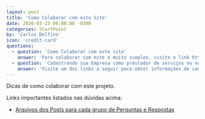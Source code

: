 ```yaml
---
layout: post
title: 'Como Colaborar com este Site'
date: 2020-03-23 00:00:00 -0300
categories: StartPoint
by: 'Carlos Delfino'
icon: 'credit-card'
questions:
  - question: 'Como Colaborar com este site'
    answer: 'Para colaborar com este é muito simples, visite o link https://github.com/Makers-Vs-CoViD-19/StartPoint/new/master/_posts, veja como os arquivos e copie um deles alterando os dados para inserir as informações desejadas, cada arquivo deve representar um conjunto de perguntas e respostas. Evite textos muito longos, em caso de dúvida consulte pelo whatsapp no número (+55 85) 991257722'
  - question: 'Cadastrando sua Empresa como prestador de serviços ou voluntária'
    answer: 'Visite um dos links a seguir para obter informações de como cadastrar sua empresa, ou entre em contato com o whatsapp (+55 85) 991257722, Links: https://makers-vs-covid-19.github.io/StartPoint/Empresas_Corte_A_Laser/'
---
```


Dicas de como colaborar com este projeto.

<!--more-->

Links importantes listados nas dúvidas acima:

* [Arquivos dos Posts para cada grupo de Perguntas e Respostas](https://github.com/Makers-Vs-CoViD-19/StartPoint/tree/master/_posts)
